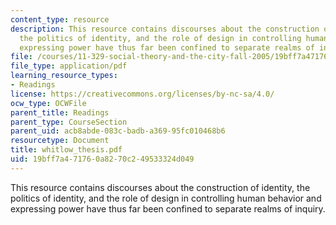 ```yaml
---
content_type: resource
description: This resource contains discourses about the construction of identity,
  the politics of identity, and the role of design in controlling human behavior and
  expressing power have thus far been confined to separate realms of inquiry.
file: /courses/11-329-social-theory-and-the-city-fall-2005/19bff7a471760a8270c249533324d049_whitlow_thesis.pdf
file_type: application/pdf
learning_resource_types:
- Readings
license: https://creativecommons.org/licenses/by-nc-sa/4.0/
ocw_type: OCWFile
parent_title: Readings
parent_type: CourseSection
parent_uid: acb8abde-083c-badb-a369-95fc010468b6
resourcetype: Document
title: whitlow_thesis.pdf
uid: 19bff7a4-7176-0a82-70c2-49533324d049
---
```

This resource contains discourses about the construction of identity, the politics of identity, and the role of design in controlling human behavior and expressing power have thus far been confined to separate realms of inquiry.